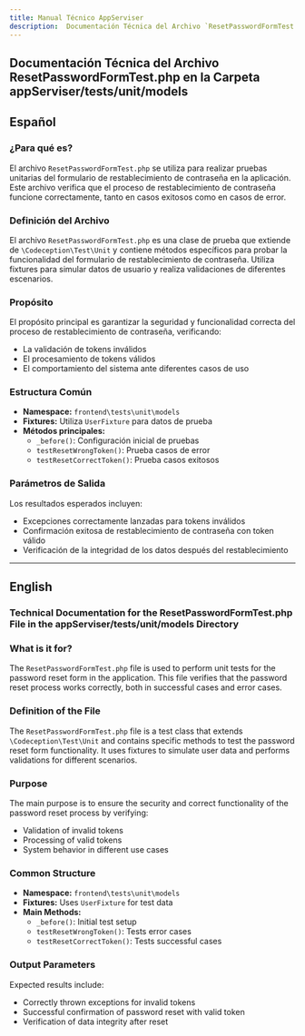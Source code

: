 ```yaml
---
title: Manual Técnico AppServiser
description:  Documentación Técnica del Archivo `ResetPasswordFormTest.php`
---
```


## Documentación Técnica del Archivo ResetPasswordFormTest.php en la Carpeta appServiser/tests/unit/models

## Español

### ¿Para qué es?
El archivo `ResetPasswordFormTest.php` se utiliza para realizar pruebas unitarias del formulario de restablecimiento de contraseña en la aplicación. Este archivo verifica que el proceso de restablecimiento de contraseña funcione correctamente, tanto en casos exitosos como en casos de error.

### Definición del Archivo
El archivo `ResetPasswordFormTest.php` es una clase de prueba que extiende de `\Codeception\Test\Unit` y contiene métodos específicos para probar la funcionalidad del formulario de restablecimiento de contraseña. Utiliza fixtures para simular datos de usuario y realiza validaciones de diferentes escenarios.

### Propósito
El propósito principal es garantizar la seguridad y funcionalidad correcta del proceso de restablecimiento de contraseña, verificando:
- La validación de tokens inválidos
- El procesamiento de tokens válidos
- El comportamiento del sistema ante diferentes casos de uso

### Estructura Común
- **Namespace:** `frontend\tests\unit\models`
- **Fixtures:** Utiliza `UserFixture` para datos de prueba
- **Métodos principales:**
  - `_before()`: Configuración inicial de pruebas
  - `testResetWrongToken()`: Prueba casos de error
  - `testResetCorrectToken()`: Prueba casos exitosos

### Parámetros de Salida
Los resultados esperados incluyen:
- Excepciones correctamente lanzadas para tokens inválidos
- Confirmación exitosa de restablecimiento de contraseña con token válido
- Verificación de la integridad de los datos después del restablecimiento

---

## English

### Technical Documentation for the ResetPasswordFormTest.php File in the appServiser/tests/unit/models Directory

### What is it for?
The `ResetPasswordFormTest.php` file is used to perform unit tests for the password reset form in the application. This file verifies that the password reset process works correctly, both in successful cases and error cases.

### Definition of the File
The `ResetPasswordFormTest.php` file is a test class that extends `\Codeception\Test\Unit` and contains specific methods to test the password reset form functionality. It uses fixtures to simulate user data and performs validations for different scenarios.

### Purpose
The main purpose is to ensure the security and correct functionality of the password reset process by verifying:
- Validation of invalid tokens
- Processing of valid tokens
- System behavior in different use cases

### Common Structure
- **Namespace:** `frontend\tests\unit\models`
- **Fixtures:** Uses `UserFixture` for test data
- **Main Methods:**
  - `_before()`: Initial test setup
  - `testResetWrongToken()`: Tests error cases
  - `testResetCorrectToken()`: Tests successful cases

### Output Parameters
Expected results include:
- Correctly thrown exceptions for invalid tokens
- Successful confirmation of password reset with valid token
- Verification of data integrity after reset
